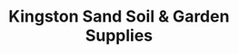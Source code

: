 ---
title: "Kingston Sand Soil & Garden Supplies"
url: /mordialloc/kingston-sand-soil-und-garden-supplies/
shop: Garten-Center
---